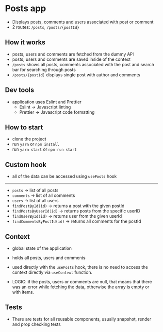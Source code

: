 # Posts app

- Displays posts, comments and users associated with post or comment
- 2 routes: `/posts`, `/posts/{postId}`

## How it works

- posts, users and comments are fetched from the dummy API
- posts, users and comments are saved inside of the context
- `/posts` shows all posts, comments associated with the post and search bar for searching through posts
- `/posts/{postId}` displays single post with author and comments

## Dev tools

- application uses Eslint and Prettier
  - Eslint -> Javascript linting
  - Prettier -> Javascript code formatting

## How to start

- clone the project
- run `yarn` or `npm install`
- run `yarn start` or `npm run start`

## Custom hook

- all of the data can be accessed using `usePosts` hook

---

- `posts` -> list of all posts
- `comments` -> list of all comments
- `users` -> list of all users
- `findPostById(id)` -> returns a post with the given postId
- `findPostsByUserId(id)` -> returns posts from the specific userID
- `findUserById(id)` -> returns user from the given userId
- `findCommentsByPostId(id)` -> returns all comments for the postId

## Context

- global state of the application
- holds all posts, users and comments
- used directly with the `usePosts` hook, there is no need to access the context directly via `useContext` function.

- LOGIC: if the posts, users or comments are null, that means that there was an error while fetching the data, otherwise the array is empty or with items.

## Tests

- There are tests for all reusable components, usually snapshot, render and prop checking tests
